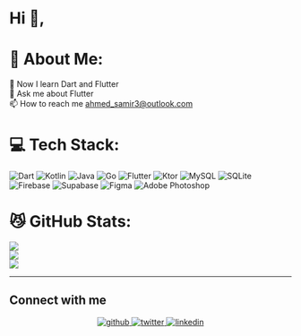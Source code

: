 <h1 align="left">Hi 👋,</h1>

# 💫 About Me:
🌱 Now I learn Dart and Flutter<br>💬 Ask me about Flutter<br>📫 How to reach me ahmed_samir3@outlook.com


# 💻 Tech Stack:
![Dart](https://img.shields.io/badge/dart-%230175C2.svg?style=for-the-badge&logo=dart&logoColor=white) ![Kotlin](https://img.shields.io/badge/kotlin-%237F52FF.svg?style=for-the-badge&logo=kotlin&logoColor=white) ![Java](https://img.shields.io/badge/java-%23ED8B00.svg?style=for-the-badge&logo=openjdk&logoColor=white) ![Go](https://img.shields.io/badge/go-%2300ADD8.svg?style=for-the-badge&logo=go&logoColor=white) ![Flutter](https://img.shields.io/badge/Flutter-%2302569B.svg?style=for-the-badge&logo=Flutter&logoColor=white) ![Ktor](https://firebasestorage.googleapis.com/v0/b/akilat-80371.appspot.com/o/aaa%2F%D9%86%D8%B5%20%D9%81%D9%82%D8%B1%D8%AA%D9%83%20(2).png?alt=media&token=cae508fa-4c5e-497e-883c-991660c97a47) ![MySQL](https://img.shields.io/badge/mysql-4479A1.svg?style=for-the-badge&logo=mysql&logoColor=white) ![SQLite](https://img.shields.io/badge/sqlite-%2307405e.svg?style=for-the-badge&logo=sqlite&logoColor=white) ![Firebase](https://img.shields.io/badge/firebase-%23039BE5.svg?style=for-the-badge&logo=firebase) ![Supabase](https://img.shields.io/badge/Supabase-3ECF8E?style=for-the-badge&logo=supabase&logoColor=white) ![Figma](https://img.shields.io/badge/figma-%23F24E1E.svg?style=for-the-badge&logo=figma&logoColor=white) ![Adobe Photoshop](https://img.shields.io/badge/adobe%20photoshop-%2331A8FF.svg?style=for-the-badge&logo=adobe%20photoshop&logoColor=white)
# 😼 GitHub Stats:

![](https://github-readme-stats.vercel.app/api?username=ahmedsamir25&theme=dark&hide_border=false&include_all_commits=false&count_private=true)<br/>
![](https://github-readme-streak-stats.herokuapp.com/?user=ahmedsamir25&theme=dark&hide_border=false)<br/>
![](https://github-readme-stats.vercel.app/api/top-langs/?username=ahmedsamir25&theme=dark&hide_border=false&include_all_commits=true&count_private=true&layout=compact)

<!-- Proudly created with GPRM ( https://gprm.itsvg.in ) -->
---

## Connect with me  
<div align="center">
<a href="https://github.com/ahmedsamir25" target="_blank">
<img src=https://img.shields.io/badge/github-%2324292e.svg?&style=for-the-badge&logo=github&logoColor=white alt=github style="margin-bottom: 5px;" />
</a>
<a href="https://twitter.com/ahmedsamir_2" target="_blank">
<img src=https://img.shields.io/badge/twitter-%2300acee.svg?&style=for-the-badge&logo=twitter&logoColor=white alt=twitter style="margin-bottom: 5px;" />
</a>
<a href="https://linkedin.com/in/ahmedsamir0" target="_blank">
<img src=https://img.shields.io/badge/linkedin-%231E77B5.svg?&style=for-the-badge&logo=linkedin&logoColor=white alt=linkedin style="margin-bottom: 5px;" />
</a>  
</div>
<!-- [![](https://visitcount.itsvg.in/api?id=AhmedSamir25&icon=0&color=0)](https://visitcount.itsvg.in)
 -->
<!-- Proudly created with GPRM ( https://gprm.itsvg.in ) -->
